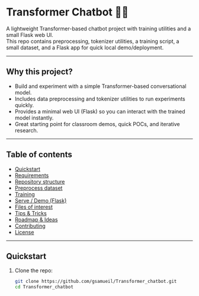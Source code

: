 # Transformer Chatbot 🤖✨
A lightweight Transformer-based chatbot project with training utilities and a small Flask web UI.  
This repo contains preprocessing, tokenizer utilities, a training script, a small dataset, and a Flask app for quick local demo/deployment.

---

## Why this project?
- Build and experiment with a simple Transformer-based conversational model.
- Includes data preprocessing and tokenizer utilities to run experiments quickly.
- Provides a minimal web UI (Flask) so you can interact with the trained model instantly.
- Great starting point for classroom demos, quick POCs, and iterative research.

---

## Table of contents
- [Quickstart](#quickstart)
- [Requirements](#requirements)
- [Repository structure](#repository-structure)
- [Preprocess dataset](#preprocess-dataset)
- [Training](#training)
- [Serve / Demo (Flask)](#serve--demo-flask)
- [Files of interest](#files-of-interest)
- [Tips & Tricks](#tips--tricks)
- [Roadmap & Ideas](#roadmap--ideas)
- [Contributing](#contributing)
- [License](#license)

---

## Quickstart
1. Clone the repo:
   ```bash
   git clone https://github.com/gsamueil/Transformer_chatbot.git
   cd Transformer_chatbot

